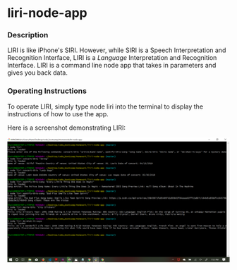 # liri-node-app

### Description

LIRI is like iPhone's SIRI. However, while SIRI is a Speech Interpretation and Recognition Interface, LIRI is a _Language_ Interpretation and Recognition Interface. LIRI is a command line node app that takes in parameters and gives you back data.

### Operating Instructions

To operate LIRI, simply type node liri into the terminal to display the instructions of how to use the app. 

Here is a screenshot demonstrating LIRI:

![LIRI Demo](liri-demo1.png)
